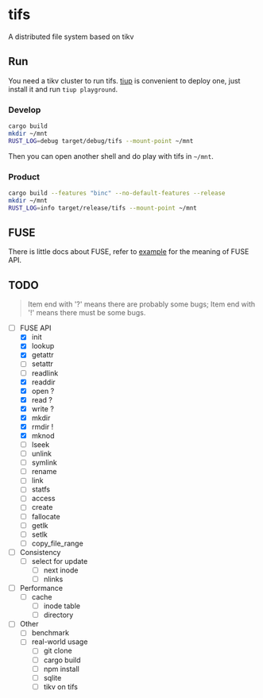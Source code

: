 # tifs
A distributed file system based on tikv

## Run

You need a tikv cluster to run tifs. [tiup](https://github.com/pingcap/tiup) is convenient to deploy one, just install it and run `tiup playground`.

### Develop

```bash
cargo build
mkdir ~/mnt
RUST_LOG=debug target/debug/tifs --mount-point ~/mnt
```

Then you can open another shell and do play with tifs in `~/mnt`.

### Product

```bash
cargo build --features "binc" --no-default-features --release
mkdir ~/mnt
RUST_LOG=info target/release/tifs --mount-point ~/mnt
```

## FUSE
There is little docs about FUSE, refer to [example](https://github.com/cberner/fuser/blob/master/examples/simple.rs) for the meaning of FUSE API. 

## TODO

> Item end with '?' means there are probably some bugs; Item end with '!' means there must be some bugs.

- [ ] FUSE API
    - [x] init
    - [x] lookup
    - [x] getattr
    - [ ] setattr
    - [ ] readlink
    - [x] readdir
    - [x] open ?
    - [x] read ?
    - [x] write ?
    - [x] mkdir
    - [x] rmdir !
    - [x] mknod
    - [ ] lseek
    - [ ] unlink
    - [ ] symlink
    - [ ] rename
    - [ ] link
    - [ ] statfs
    - [ ] access
    - [ ] create
    - [ ] fallocate
    - [ ] getlk
    - [ ] setlk 
    - [ ] copy_file_range

- [ ] Consistency
    - [ ] select for update
        - [ ] next inode
        - [ ] nlinks

- [ ] Performance
    - [ ] cache
        - [ ] inode table
        - [ ] directory

- [ ] Other
    - [ ] benchmark
    - [ ] real-world usage
        - [ ] git clone
        - [ ] cargo build
        - [ ] npm install
        - [ ] sqlite
        - [ ] tikv on tifs